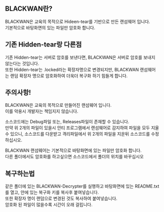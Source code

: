 ## BLACKWAN란?
BLACKWAN은 교육의 목적으로 Hideen-tear를 기반으로 만든 랜섬웨어 입니다.  
기본적으로 바탕화면의 있는 파일만 암호화 합니다.

## 기존 Hidden-tear랑 다른점
기존 Hidden-tear는 서버로 암호를 보낸다면, BLACKWAN은 서버로 암호를 보내지 않는다는 것입니다.  
또한 Hidden-tear는 .locked라는 확장자명으로 변경되지만, BLACKWAN 랜섬웨어는 랜덤 확장자 명으로 암호화하여 더욱더 복구화 하기 힘들게 합니다.

## 주의사항!
BLACKWAN은 교육의 목적으로 만들어진 랜섬웨어 입니다.  
이를 악용시 개발자는 책임지지 않습니다.

소스코드에는 Debug파일 또는, Releases파일이 존재할 수 있습니다.  
만약 위 2개의 파일이 있을시 안티 프로그램에서 랜섬웨어로 감지하여 파일을 모두 지울 수 있으니, 소스코드를 다운받고 격리파일에서 위 2개의 파일을 지운뒤 소스코드를 수정하십시오.

BLACKWAN 랜섬웨어는 기본적으로 바탕화면에 있는 파일만 암호화 합니다.  
다른 폴더에서도 암호화를 하고싶으면 소스코드에서 폴더의 위치를 바꾸십시오

## 복구하는법
같은 폴더에 있는 BLACKWAN-Decrypter를 실행하고 바탕화면에 있는 README.txt를 열고, 안에 있는 복구화 키를 복사후 붙여넣습니다.  
또한 확장자 명이 랜덤으로 변경된 것도 복사하여 붙여넣습니다.  
암호화 된 파일이 많을수록 시간이 오래 걸립니다.
